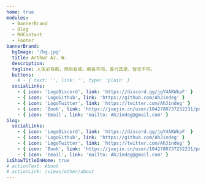 ```yaml
---
home: true
modules:
  - BannerBrand
  - Blog
  - MdContent
  - Footer
bannerBrand:
  bgImage: '/bg.jpg'
  title: Arthur AJ. W.
  description:
  tagline: 人生必有痴，而后有成。痴各不同，各行其是，皆无不可。
  buttons:
    # - { text: '', link: '', type: 'plain' }
  socialLinks:
    - { icon: 'LogoDiscord', link: 'https://discord.gg/jgY4AKWkpF' }
    - { icon: 'LogoGithub', link: 'https://github.com/AhJindeg' }
    - { icon: 'LogoTwitter', link: 'https://twitter.com/AhJindeg' }
    - { icon: 'Book', link: 'https://juejin.cn/user/1042780737252231/posts' }
    - { icon: 'Email', link: 'mailto: AhJindeg@gmail.com' }
blog:
  socialLinks:
    - { icon: 'LogoDiscord', link: 'https://discord.gg/jgY4AKWkpF' }
    - { icon: 'LogoGithub', link: 'https://github.com/AhJindeg' }
    - { icon: 'LogoTwitter', link: 'https://twitter.com/AhJindeg' }
    - { icon: 'Book', link: 'https://juejin.cn/user/1042780737252231/posts' }
    - { icon: 'Email', link: 'mailto: AhJindeg@gmail.com' }
isShowTitleInHome: true
# actionText: About
# actionLink: /views/other/about
---
```

